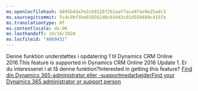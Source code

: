 ```yaml
---
ms.openlocfilehash: b095bdda7e2cb9128f261aaf7ace97ae9e25adc3
ms.sourcegitcommit: 5c4c9bf3ba018562d6cb3443c01d550489c415fa
ms.translationtype: HT
ms.contentlocale: da-DK
ms.lasthandoff: 10/16/2020
ms.locfileid: "4069431"
---
```

<span data-ttu-id="79bdc-101">Denne funktion understøttes i opdatering 1 til Dynamics CRM Online 2016.</span><span class="sxs-lookup"><span data-stu-id="79bdc-101">This feature is supported in Dynamics CRM Online 2016 Update 1.</span></span> <span data-ttu-id="79bdc-102">Er du interesseret i at få denne funktion?</span><span class="sxs-lookup"><span data-stu-id="79bdc-102">Interested in getting this feature?</span></span> [<span data-ttu-id="79bdc-103">Find din Dynamics 365-administrator eller -supportmedarbejder</span><span class="sxs-lookup"><span data-stu-id="79bdc-103">Find your Dynamics 365 administrator or support person</span></span>](https://docs.microsoft.com/dynamics365/customerengagement/on-premises/basics/find-administrator-support)
